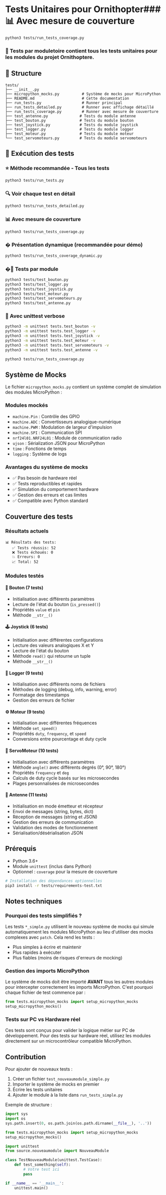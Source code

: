 # Tests Unitaires pour Ornithopter### 📊 Avec mesure de couverture
```bash
python3 tests/run_tests_coverage.py
```

### 🎯 Tests par moduletoire contient tous les tests unitaires pour les modules du projet Ornithoptere.

## 📁 Structure

```
tests/
├── __init__.py
├── micropython_mocks.py          # Système de mocks pour MicroPython  
├── README.md                     # Cette documentation
├── run_tests.py                  # Runner principal
├── run_tests_detailed.py         # Runner avec affichage détaillé
├── run_tests_coverage.py         # Runner avec mesure de couverture
├── test_antenne.py              # Tests du module antenne
├── test_bouton.py               # Tests du module bouton
├── test_joystick.py             # Tests du module joystick  
├── test_logger.py               # Tests du module logger
├── test_moteur.py               # Tests du module moteur
└── test_servomoteurs.py         # Tests du module servomoteurs
```

## 🚀 Exécution des tests

### ⭐ Méthode recommandée - Tous les tests
```bash
python3 tests/run_tests.py
```

### 🔍 Voir chaque test en détail
```bash
python3 tests/run_tests_detailed.py
```

### 📊 Avec mesure de couverture
```bash
python3 tests/run_tests_coverage.py
```

### � Présentation dynamique (recommandée pour démo)
```bash
python3 tests/run_tests_coverage_dynamic.py
```

### �🎯 Tests par module
```bash
python3 tests/test_bouton.py
python3 tests/test_logger.py
python3 tests/test_joystick.py
python3 tests/test_moteur.py
python3 tests/test_servomoteurs.py
python3 tests/test_antenne.py
```

### 📝 Avec unittest verbose
```bash
python3 -m unittest tests.test_bouton -v
python3 -m unittest tests.test_logger -v
python3 -m unittest tests.test_joystick -v
python3 -m unittest tests.test_moteur -v
python3 -m unittest tests.test_servomoteurs -v
python3 -m unittest tests.test_antenne -v
```
```bash
python3 tests/run_tests_coverage.py
```

## Système de Mocks

Le fichier `micropython_mocks.py` contient un système complet de simulation des modules MicroPython :

### Modules mockés
- `machine.Pin` : Contrôle des GPIO
- `machine.ADC` : Convertisseurs analogique-numérique
- `machine.PWM` : Modulation de largeur d'impulsion
- `machine.SPI` : Communication SPI
- `nrf24l01.NRF24L01` : Module de communication radio
- `ujson` : Sérialization JSON pour MicroPython
- `time` : Fonctions de temps
- `logging` : Système de logs

### Avantages du système de mocks
- ✅ Pas besoin de hardware réel
- ✅ Tests reproductibles et rapides
- ✅ Simulation du comportement hardware
- ✅ Gestion des erreurs et cas limites
- ✅ Compatible avec Python standard

## Couverture des tests

### Résultats actuels
```
📊 Résultats des tests:
   ✅ Tests réussis: 52
   ❌ Tests échoués: 0
   💥 Erreurs: 0
   📈 Total: 52
```

### Modules testés

#### 🔘 Bouton (7 tests)
- Initialisation avec différents paramètres
- Lecture de l'état du bouton (`is_pressed()`)
- Propriétés `value` et `pin`
- Méthode `__str__()`

#### 🕹️ Joystick (6 tests)
- Initialisation avec différentes configurations
- Lecture des valeurs analogiques X et Y
- Lecture de l'état du bouton
- Méthode `read()` qui retourne un tuple
- Méthode `__str__()`

#### 📝 Logger (9 tests)
- Initialisation avec différents noms de fichiers
- Méthodes de logging (debug, info, warning, error)
- Formatage des timestamps
- Gestion des erreurs de fichier

#### ⚙️ Moteur (9 tests)
- Initialisation avec différentes fréquences
- Méthode `set_speed()`
- Propriétés `duty`, `frequency`, et `speed`
- Conversions entre pourcentage et duty cycle

#### 🔄 ServoMoteur (10 tests)
- Initialisation avec différents paramètres
- Méthode `angle()` avec différents degrés (0°, 90°, 180°)
- Propriétés `frequency` et `deg`
- Calculs de duty cycle basés sur les microsecondes
- Plages personnalisées de microsecondes

#### 📡 Antenne (11 tests)
- Initialisation en mode émetteur et récepteur
- Envoi de messages (string, bytes, dict)
- Réception de messages (string et JSON)
- Gestion des erreurs de communication
- Validation des modes de fonctionnement
- Sérialisation/désérialisation JSON

## Prérequis

- Python 3.6+
- Module `unittest` (inclus dans Python)
- Optionnel : `coverage` pour la mesure de couverture

```bash
# Installation des dépendances optionnelles
pip3 install -r tests/requirements-test.txt
```

## Notes techniques

### Pourquoi des tests simplifiés ?
Les tests `*_simple.py` utilisent le nouveau système de mocks qui simule automatiquement les modules MicroPython au lieu d'utiliser des mocks complexes avec `patch`. Cela rend les tests :
- Plus simples à écrire et maintenir
- Plus rapides à exécuter
- Plus fiables (moins de risques d'erreurs de mocking)

### Gestion des imports MicroPython
Le système de mocks doit être importé **AVANT** tous les autres modules pour intercepter correctement les imports MicroPython. C'est pourquoi chaque fichier de test commence par :

```python
from tests.micropython_mocks import setup_micropython_mocks
setup_micropython_mocks()
```

### Tests sur PC vs Hardware réel
Ces tests sont conçus pour valider la logique métier sur PC de développement. Pour des tests sur hardware réel, utilisez les modules directement sur un microcontrôleur compatible MicroPython.

## Contribution

Pour ajouter de nouveaux tests :

1. Créer un fichier `test_nouveaumodule_simple.py`
2. Importer le système de mocks en premier
3. Écrire les tests unitaires
4. Ajouter le module à la liste dans `run_tests_simple.py`

Exemple de structure :
```python
import sys
import os
sys.path.insert(0, os.path.join(os.path.dirname(__file__), '..'))

from tests.micropython_mocks import setup_micropython_mocks
setup_micropython_mocks()

import unittest
from source.nouveaumodule import NouveauModule

class TestNouveauModule(unittest.TestCase):
    def test_something(self):
        # Votre test ici
        pass

if __name__ == '__main__':
    unittest.main()
```
